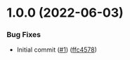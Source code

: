 # 1.0.0 (2022-06-03)


### Bug Fixes

* Initial commit ([#1](https://github.com/catalystsquad/salesforce-utils/issues/1)) ([ffc4578](https://github.com/catalystsquad/salesforce-utils/commit/ffc45786111974a8532cd2659d775f3143b3a0cb))
